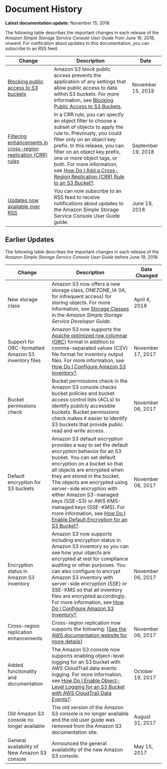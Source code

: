 # Document History<a name="document-history"></a>

**Latest documentation update:** November 15, 2018

The following table describes the important changes in each release of the *Amazon Simple Storage Service Console User Guide* from June 19, 2018, onward\. For notification about updates to this documentation, you can subscribe to an RSS feed\.

| Change | Description | Date | 
| --- |--- |--- |
| [ Blocking public access to S3 buckets ](#document-history) |  Amazon S3 block public access prevents the application of any settings that allow public access to data within S3 buckets\. For more information, see [Blocking Public Access to S3 Buckets](https://docs.aws.amazon.com/AmazonS3/latest/user-guide/block-public-access.html)\.  | November 15, 2018 | 
| [ Filtering enhancements in cross\-region replication \(CRR\) rules ](#document-history) |  In a CRR rule, you can specify an object filter to choose a subset of objects to apply the rule to\. Previously, you could filter only on an object key prefix\. In this release, you can filter on an object key prefix, one or more object tags, or both\. For more information, see [How Do I Add a Cross\-Region Replication \(CRR\) Rule to an S3 Bucket?](https://docs.aws.amazon.com/AmazonS3/latest/user-guide/enable-crr.html)\.  | September 19, 2018 | 
| [Updates now available over RSS](#document-history) | You can now subscribe to an RSS feed to receive notifications about updates to the Amazon Simple Storage Service Console User Guide guide\. | June 19, 2018 | 

## Earlier Updates<a name="earlier-doc-history"></a>

The following table describes the important changes in each release of the *Amazon Simple Storage Service Console User Guide* before June 19, 2018\. 


| Change | Description | Date Changed | 
| --- | --- | --- | 
| New storage class  |  Amazon S3 now offers a new storage class, ONEZONE\_IA \(IA, for infrequent access\) for storing objects\. For more information, see [Storage Classes](https://docs.aws.amazon.com/AmazonS3/latest/dev/storage-class-intro.html) in the *Amazon Simple Storage Service Developer Guide*\.   |  April 4, 2018  | 
| Support for ORC\-formatted Amazon S3 inventory files | Amazon S3 now supports the [Apache optimized row columnar \(ORC\)](https://orc.apache.org/) format in addition to comma\-separated values \(CSV\) file format for inventory output files\. For more information, see [How Do I Configure Amazon S3 Inventory?](configure-inventory.md)\.  |  November 17, 2017 | 
| Bucket permissions check | Bucket permissions check in the Amazon S3 console checks bucket policies and bucket access control lists \(ACLs\) to identify publicly accessible buckets\. Bucket permissions check makes it easier to identify S3 buckets that provide public read and write access\. \.  |  November 06, 2017  | 
| Default encryption for S3 buckets |  Amazon S3 default encryption provides a way to set the default encryption behavior for an S3 bucket\. You can set default encryption on a bucket so that all objects are encrypted when they are stored in the bucket\. The objects are encrypted using server\-side encryption with either Amazon S3\-managed keys \(SSE\-S3\) or AWS KMS\-managed keys \(SSE\-KMS\)\. For more information, see [How Do I Enable Default Encryption for an S3 Bucket?](default-bucket-encryption.md)\.  |  November 06, 2017 | 
| Encryption status in Amazon S3 inventory | Amazon S3 now supports including encryption status in Amazon S3 inventory so you can see how your objects are encrypted at rest for compliance auditing or other purposes\. You can also configure to encrypt Amazon S3 inventory with server\-side encryption \(SSE\) or SSE\-KMS so that all inventory files are encrypted accordingly\. For more information, see [How Do I Configure Amazon S3 Inventory?](configure-inventory.md)\.  |  November 06, 2017 | 
| Cross\-region replication enhancements | Cross\-region replication now supports the following: [\[See the AWS documentation website for more details\]](http://docs.aws.amazon.com/AmazonS3/latest/user-guide/document-history.html)  |  November 06, 2017 | 
| Added functionality and documentation |  The Amazon S3 console now supports enabling object\-level logging for an S3 bucket with AWS CloudTrail data events logging\. For more information, see [How Do I Enable Object\-Level Logging for an S3 Bucket with AWS CloudTrail Data Events?](enable-cloudtrail-events.md)\.   |  October 19, 2017 | 
| Old Amazon S3 console no longer available |  The old version of the Amazon S3 console is no longer available and the old user guide was removed from the Amazon S3 documentation site\.   |  August 31, 2017 | 
| General availability of New Amazon S3 console |  Announced the general availability of the new Amazon S3 console\.   |  May 15, 2017  | 